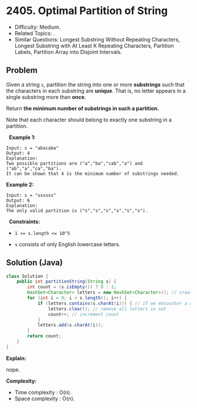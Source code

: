 # 2405. Optimal Partition of String

- Difficulty: Medium.
- Related Topics: .
- Similar Questions: Longest Substring Without Repeating Characters, Longest Substring with At Least K Repeating Characters, Partition Labels, Partition Array into Disjoint Intervals.

## Problem

Given a string ```s```, partition the string into one or more **substrings** such that the characters in each substring are **unique**. That is, no letter appears in a single substring more than **once**.

Return **the **minimum** number of substrings in such a partition.**

Note that each character should belong to exactly one substring in a partition.

 
**Example 1:**

```
Input: s = "abacaba"
Output: 4
Explanation:
Two possible partitions are ("a","ba","cab","a") and ("ab","a","ca","ba").
It can be shown that 4 is the minimum number of substrings needed.
```

**Example 2:**

```
Input: s = "ssssss"
Output: 6
Explanation:
The only valid partition is ("s","s","s","s","s","s").
```

 
**Constraints:**


	
- ```1 <= s.length <= 10^5```
	
- ```s``` consists of only English lowercase letters.



## Solution (Java)

```java
class Solution {
    public int partitionString(String s) {
        int count = (s.isEmpty()) ? 0 : 1;
        HashSet<Character> letters = new HashSet<Character>(); // creating a set to find unique letters in substring
        for (int i = 0; i < s.length(); i++) {
            if (letters.contains(s.charAt(i))) { // if we encounter a duplicate
                letters.clear(); // remove all letters in set
                count++; // increment count
            }
            letters.add(s.charAt(i)); 
        }
        return count;
    }
}
```

**Explain:**

nope.

**Complexity:**

* Time complexity : O(n).
* Space complexity : O(n).
